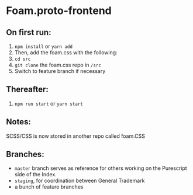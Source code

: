# Foam.proto-frontend

## On first run:
1. `npm install` or `yarn add`
2. Then, add the foam.css with the following:
3. `cd src`
4. `git clone` the foam.css repo in `/src`
5. Switch to feature branch if necessary

## Thereafter:
1. `npm run start` or `yarn start`

## Notes:
SCSS/CSS is now stored in another repo called foam.CSS

## Branches:
- `master` branch serves as reference for others working on the Purescript side of the Index.
- `staging`, for coordination between General Trademark
- a bunch of feature branches
